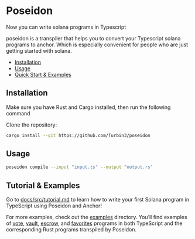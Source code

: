 # Poseidon

Now you can write solana programs in Typescript

poseidon is a transpiler that helps you to convert your Typescript solana programs to anchor. Which is especially convenient for people who are just getting started with solana.

- [Installation](https://poseidon.turbin3.com/installation.html)
- [Usage](https://poseidon.turbin3.com/usage.html)
- [Quick Start & Examples](https://poseidon.turbin3.com/tutorial.html)

## Installation

Make sure you have Rust and Cargo installed, then run the following command

Clone the repository:

```sh
cargo install --git https://github.com/Turbin3/poseidon
```

## Usage

```sh
poseidon compile --input "input.ts" --output "output.rs"
```

## Tutorial & Examples

Go to [docs/src/tutorial.md](./docs/src/tutorial.md) to learn how to write your first Solana program in TypeScript using Poseidon and Anchor!

For more examples, check out the [examples](./examples) directory. You’ll find examples of [vote](./examples/vote), [vault](./examples/vault), [escrow](./examples/escrow), and [favorites](./examples/favorites) programs in both TypeScript and the corresponding Rust programs transpiled by Poseidon.
